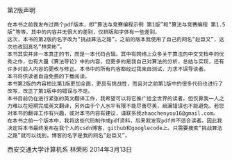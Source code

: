 第2版声明

	在本书之前我发布过两个pdf版本，即“算法与竞赛编程示例 第1版”和“算法与竞赛编程 第1.5版”等等，其中的内容并无很大的差别，仅排版和字体有一些差别。
	这次，本书的第2版的名字改为“挑战算法之路”。之前的版本我使用了自己的网名“赵臣又”，这次也改回真名“林荣彬”。
	本书其实并非一本真正的书，而是一本代码合辑。其中有网络上众多关于算法的中文文档中的优秀之作，也有大量《算法导论》中的内容，但更多的是我自己对算法的分析，总结与实现，还有许多对前人内容的更改与修正。本书中的所有内容都经过我亲自测试，力求不误导读者。
	本书将供读者自由免费的下载阅读。
	本书第2版的内容相比第1版更加全面，更具有挑战性，而且对之前第1版中的很多代码也进行了改写，改正了第1版中的错误与不足。
	本书目前仍在进行紧张的英文翻译工作，我希望可以将它推广给全世界的读者。但仅靠我一人之力难以在短期完成英文翻译，另外由于个人水平有限不能尽善尽美，疏漏错误也不能避免。若您对本书的翻译工作有兴趣，或对本书内容有建议，请联系我zhaochenyou16@gmail.com。
	在本书之前一个版本中，我将这些代码制作成pdf资料，后来我发现pdf并不适合读者。因此我决定将本书最终发布在我个人的csdn博客，github和googlecode上。只需要搜索“挑战算法之路”就可以找到，博客的名字是我的网名“赵臣又”。


西安交通大学计算机系
林荣彬
2014年3月13日

